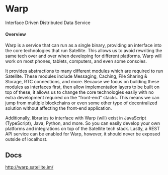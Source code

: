 # Warp

Interface Driven Distributed Data Service

#### Overview

Warp is a service that can run as a single binary, providing an interface into the core technologies that run Satellite. This allows us to avoid rewriting the same tech over and over when developing for different platforms. Warp will work on most phones, tablets, computers, and even some consoles.

It provides abstractions to many different modules which are required to run Satellite. These modules include Messaging, Caching, File Sharing & Storage, RTC connections, and more. Because we focus on building these modules as interfaces first, then allow implementation layers to be built on top of these, it allows us to change the core technologies easily with no extra development required on the "front-end" stacks. This means we can jump from multiple blockchains or even some other type of decentralized solution without affecting the front-end application.

Additionally, libraries to interface with Warp (will) exist in JavaScript (TypeScript), Java, Python, and more. So you can easily develop your own platforms and integrations on top of the Satellite tech stack. Lastly, a REST API service can be enabled for Warp, however, it should never be exposed outside of localhost.

## Docs

http://warp.satellite.im/
